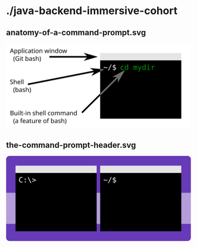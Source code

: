 # ./java-backend-immersive-cohort
 
## anatomy-of-a-command-prompt.svg
 
![anatomy-of-a-command-prompt.svg](anatomy-of-a-command-prompt.svg)
 
## the-command-prompt-header.svg
 
![the-command-prompt-header.svg](the-command-prompt-header.svg)
 
